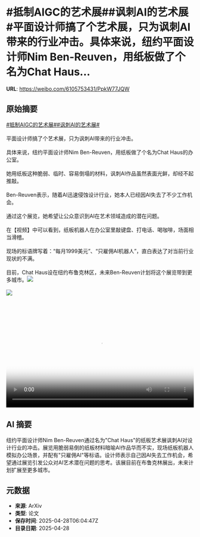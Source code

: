 # #抵制AIGC的艺术展##讽刺AI的艺术展#平面设计师搞了个艺术展，只为讽刺AI带来的行业冲击。具体来说，纽约平面设计师Nim Ben-Reuven，用纸板做了个名为Chat Haus...

**URL**: https://weibo.com/6105753431/PpkW77JQW

## 原始摘要

<a href="https://m.weibo.cn/search?containerid=231522type%3D1%26t%3D10%26q%3D%23%E6%8A%B5%E5%88%B6AIGC%E7%9A%84%E8%89%BA%E6%9C%AF%E5%B1%95%23&amp;extparam=%23%E6%8A%B5%E5%88%B6AIGC%E7%9A%84%E8%89%BA%E6%9C%AF%E5%B1%95%23" data-hide=""><span class="surl-text">#抵制AIGC的艺术展#</span></a><a href="https://m.weibo.cn/search?containerid=231522type%3D1%26t%3D10%26q%3D%23%E8%AE%BD%E5%88%BAAI%E7%9A%84%E8%89%BA%E6%9C%AF%E5%B1%95%23&amp;extparam=%23%E8%AE%BD%E5%88%BAAI%E7%9A%84%E8%89%BA%E6%9C%AF%E5%B1%95%23" data-hide=""><span class="surl-text">#讽刺AI的艺术展#</span></a><br><br>平面设计师搞了个艺术展，只为讽刺AI带来的行业冲击。<br><br>具体来说，纽约平面设计师Nim Ben-Reuven，用纸板做了个名为Chat Haus的办公室。<br><br>她用纸板这种脆弱、临时、容易倒塌的材料，讽刺AI作品虽然表面光鲜，却经不起推敲。<br><br>Ben-Reuven表示，随着AI迅速侵蚀设计行业，她本人已经因AI失去了不少工作机会。<br><br>通过这个展览，她希望让公众意识到AI在艺术领域造成的潜在问题。<br><br>在【视频】中可以看到，纸板机器人在办公室里敲键盘、打电话、喝咖啡，场面相当滑稽。<br><br>现场的标语牌写着：“每月1999美元”、“只雇佣AI机器人”，直白表达了对当前行业现状的不满。<br><br>目前，Chat Haus设在纽约布鲁克林区，未来Ben-Reuven计划将这个展览带到更多城市。<img style="" src="https://tvax1.sinaimg.cn/large/006Fd7o3ly1i0wfc45kvnj30k00zkjsm.jpg" referrerpolicy="no-referrer"><br><br><img style="" src="https://tvax4.sinaimg.cn/large/006Fd7o3gy1i0wfbclcdsj31120rawya.jpg" referrerpolicy="no-referrer"><br><br><br clear="both"><div style="clear: both"></div><video controls="controls" poster="https://tvax1.sinaimg.cn/orj480/006Fd7o3ly1i0wfc3ltrnj30k00zkjsm.jpg" style="width: 100%"><source src="https://f.video.weibocdn.com/o0/wCBgilsHlx08nP60i8nm01041200heEQ0E010.mp4?label=mp4_720p&amp;template=720x1280.24.0&amp;ori=0&amp;ps=1CwnkDw1GXwCQx&amp;Expires=1745823877&amp;ssig=3wR93tWQkw&amp;KID=unistore,video"><source src="https://f.video.weibocdn.com/o0/M2k63SPHlx08nP5ZNiOI01041200aptA0E010.mp4?label=mp4_hd&amp;template=540x960.24.0&amp;ori=0&amp;ps=1CwnkDw1GXwCQx&amp;Expires=1745823877&amp;ssig=aIpznHptGW&amp;KID=unistore,video"><source src="https://f.video.weibocdn.com/o0/6agTdIpclx08nP5Z83o4010412005v7Z0E010.mp4?label=mp4_ld&amp;template=360x640.24.0&amp;ori=0&amp;ps=1CwnkDw1GXwCQx&amp;Expires=1745823877&amp;ssig=X6Dp1lRBA2&amp;KID=unistore,video"><p>视频无法显示，请前往<a href="https://video.weibo.com/show?fid=1034%3A5160386476048458" target="_blank" rel="noopener noreferrer">微博视频</a>观看。</p></video>

## AI 摘要

纽约平面设计师Nim Ben-Reuven通过名为"Chat Haus"的纸板艺术展讽刺AI对设计行业的冲击。展览用脆弱易倒的纸板材料暗喻AI作品华而不实，现场纸板机器人模拟办公场景，并配有"只雇佣AI"等标语。设计师表示自己因AI失去工作机会，希望通过展览引发公众对AI艺术潜在问题的思考。该展目前在布鲁克林展出，未来计划扩展至更多城市。

## 元数据

- **来源**: ArXiv
- **类型**: 论文
- **保存时间**: 2025-04-28T06:04:47Z
- **目录日期**: 2025-04-28
